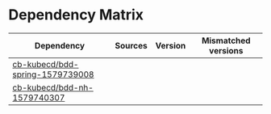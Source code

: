 # Dependency Matrix

Dependency | Sources | Version | Mismatched versions
---------- | ------- | ------- | -------------------
[cb-kubecd/bdd-spring-1579739008](https://github.com/cb-kubecd/bdd-spring-1579739008.git) |  | []() | 
[cb-kubecd/bdd-nh-1579740307](https://github.com/cb-kubecd/bdd-nh-1579740307.git) |  | []() | 
